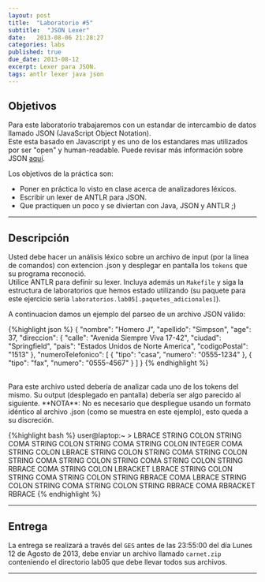```yaml
---
layout: post
title:  "Laboratorio #5"
subtitle:  "JSON Lexer"
date:   2013-08-06 21:28:27
categories: labs
published: true
due_date: 2013-08-12
excerpt: Lexer para JSON.
tags: antlr lexer java json
---
```


Objetivos
---------
Para este laboratorio trabajaremos con un estandar de intercambio de datos llamado JSON (JavaScript Object Notation).  
Este esta basado en Javascript y es uno de los estandares mas utilizados por ser "open" y human-readable. Puede revisar más información sobre JSON [aquí](http://tools.ietf.org/html/rfc4627).

Los objetivos de la práctica son:
     
- Poner en práctica lo visto en clase acerca de analizadores léxicos.
- Escribir un lexer de ANTLR para JSON.
- Que practiquen un poco y se diviertan con Java, JSON y ANTLR ;)

---
Descripción
-----------
     
Usted debe hacer un análisis léxico sobre un archivo de input (por la linea de comandos) con extencion .json y desplegar en pantalla los `tokens` que su programa reconoció.  
Utilice ANTLR para definir su lexer. Incluya además un `Makefile` y siga la estructura de laboratorios que hemos estado utilizando (su paquete para este ejercicio seria `laboratorios.lab05[.paquetes_adicionales]`).  

A continuacion damos un ejemplo del parseo de un archivo JSON válido:

{%highlight json %}
{
	"nombre": "Homero J",
	"apellido": "Simpson",
	"age": 37,
	"direccion": {
		"calle": "Avenida Siempre Viva 17-42",
		"ciudad": "Springfield",
		"pais": "Estados Unidos de Norte America",
		"codigoPostal": "1513"
	},
	"numeroTelefonico": [
		{
			"tipo": "casa",
			"numero": "0555-1234"
		},
		{
			"tipo": "fax",
			"numero": "0555-4567"
		}
	]
}
{% endhighlight %}

<br/>
Para este archivo usted debería de analizar cada uno de los tokens del mismo. Su output (desplegado en pantalla) debería ser algo parecido al siguiente.  
**NOTA**: No es necesario que despliegue usando un formato idéntico al archivo .json (como se muestra en este ejemplo), esto queda a su discreción.  

{%highlight bash %}
user@laptop:~ >
      LBRACE 
	      STRING COLON STRING COMA 
	      STRING COLON STRING COMA
	      STRING COLON INTEGER COMA
	      STRING COLON LBRACE
		      STRING COLON STRING COMA
		      STRING COLON STRING COMA
		      STRING COLON STRING COMA
		      STRING COLON STRING 
	      RBRACE COMA
	      STRING COLON LBRACKET
		      LBRACE
			      STRING COLON STRING COMA
			      STRING COLON STRING
		      RBRACE COMA
		      LBRACE
			      STRING COLON STRING COMA
			      STRING COLON STRING
		      RBRACE COMA
	      RBRACKET
      RBRACE
{% endhighlight %}

---
Entrega
-------     

La entrega se realizará a través del `GES` antes de las 23:55:00 del día Lunes 12 de Agosto de 2013, debe enviar un archivo llamado `carnet.zip` conteniendo el directorio lab05 que debe llevar todos sus archivos.

---